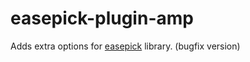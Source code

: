 # easepick-plugin-amp

Adds extra options for [easepick](https://easepick.com/) library. (bugfix version)